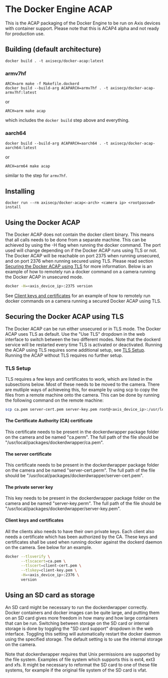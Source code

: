 # The Docker Engine ACAP

This is the ACAP packaging of the Docker Engine to be run on Axis devices with
container support. Please note that this is ACAP4 alpha and not ready for production
use. 

## Building (default architecture)

    docker build . -t axisecp/docker-acap:latest

### armv7hf

    ARCH=arm make -f Makefile.dockerd
    docker build --build-arg ACAPARCH=armv7hf . -t axisecp/docker-acap-armv7hf:latest

or

    ARCH=arm make acap

which includes the `docker build` step above and everything.

### aarch64

    docker build --build-arg ACAPARCH=aarch64 . -t axisecp/docker-acap-aarch64:latest

or

    ARCH=arm64 make acap

similar to the step for `armv7hf`.

## Installing

    docker run --rm axisecp/docker-acap<-arch> <camera ip> <rootpasswd> install

## Using the Docker ACAP
The Docker ACAP does not contain the docker client binary. This means that all calls needs to be done from a separate machine. This can be achieved by using the -H flag when running the docker command.
The port used will change depending on if the Docker ACAP runs using TLS or not. The Docker ACAP will be reachable on port 2375 when running unsecured, and on port 2376 when running secured using TLS. Please read section [Securing the Docker ACAP using TLS](#securing-the-docker-acap-using-tls) for more information.
Below is an example of how to remotely run a docker command on a camera running the Docker ACAP in unsecured mode.

```bash
docker -H=<axis_device_ip>:2375 version
```

See [Client keys and certificates](#client-keys-and-certificates) for an example of how to remotely run docker commands on a camera running a secured Docker ACAP using TLS.

## Securing the Docker ACAP using TLS
The Docker ACAP can be run either unsecured or in TLS mode. The Docker ACAP uses TLS as default. Use the "Use TLS" dropdown in the web interface to switch between the two different modes. Note that the dockerd service will be restarted every time TLS is activated or deactivated. Running the ACAP using TLS requires some additional setup, see [TLS Setup](#tls-setup). Running the ACAP without TLS requires no further setup.

### TLS Setup
TLS requires a few keys and certificates to work, which are listed in the subsections below. Most of these needs to be moved to the camera. There are mutliple ways of achieveing this, for example by using scp to copy the files from a remote machine onto the camera. This can be done by running the following command on the remote machine:
```bash
scp ca.pem server-cert.pem server-key.pem root@<axis_device_ip>:/usr/local/packages/dockerdwrapper/
```
#### The Certificate Authority (CA) certificate
This certificate needs to be present in the dockerdwrapper package folder on the camera and be named "ca.perm". The full path of the file should be "/usr/local/packages/dockerdwrapper/ca.pem".

#### The server certificate
This certificate needs to be present in the dockerdwrapper package folder on the camera and be named "server-cert.perm". The full path of the file should be "/usr/local/packages/dockerdwrapper/server-cert.pem".

#### The private server key
This key needs to be present in the dockerdwrapper package folder on the camera and be named "server-key.perm". The full path of the file should be "/usr/local/packages/dockerdwrapper/server-key.pem".

#### Client keys and certificates
All the clients also needs to have their own private keys. Each client also needs a certificate which has been authorized by the CA. These keys and certificates shall be used when running docker against the dockerd daemon on the camera. See below for an example.

```bash
docker --tlsverify \
       --tlscacert=ca.pem \
       --tlscert=client-cert.pem \
       --tlskey=client-key.pem \
       -H=<axis_device_ip>:2376 \
       version
```

## Using an SD card as storage
An SD card might be necessary to run the dockerdwrapper correctly. Docker containers and docker images can be quite large, and putting them on an SD card gives more freedom in how many and how large containers that can be run. Switching between storage on the SD card or internal storage is done by toggling the "SD card support" dropdown in the web interface. Toggling this setting will automatically restart the docker daemon using the specified storage. The default setting is to use the internal storage on the camera.

Note that dockerdwrapper requires that Unix permissions are supported by the file system. Examples of file system which supports this is ext4, ext3 and xfs. It might be necessary to reformat the SD card to one of these file systems, for example if the original file system of the SD card is vfat.
